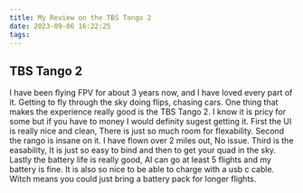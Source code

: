 ```yaml
---
title: My Review on the TBS Tango 2
date: 2023-09-06 16:22:25
tags:
---
```

## TBS Tango 2
I have been flying FPV for about 3 years now, and I have loved every part of it. Getting to fly through the sky doing flips, chasing cars. One thing that makes the experience really good is the TBS Tango 2. I know it is pricy for some but if you have to money I would definity sugest getting it. First the UI is really nice and clean, There is just so much room for flexability. Second the rango is insane on it. I have flown over 2 miles out, No issue. Third is the easability, It is just so easy to bind and then to get your quad in the sky. Lastly the battery life is really good, AI can go at least 5 flights and my battery is fine. It is also so nice to be able to charge with a usb c cable. Witch means you could just bring a battery pack for longer flights.  

